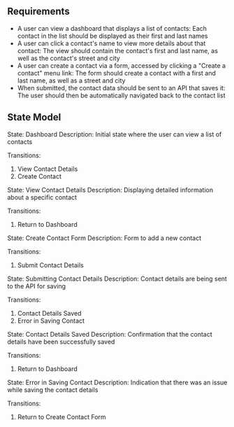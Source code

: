 
## Requirements

- A user can view a dashboard that displays a list of contacts: Each contact in the list should be displayed as their first and last names
- A user can click a contact's name to view more details about that contact: The view should contain the contact's first and last name, as well as the contact's street and city
- A user can create a contact via a form, accessed by clicking a "Create a contact" menu link: The form should create a contact with a first and last name, as well as a street and city
- When submitted, the contact data should be sent to an API that saves it: The user should then be automatically navigated back to the contact list


## State Model

State: Dashboard
Description: Initial state where the user can view a list of contacts

Transitions:
1. View Contact Details
2. Create Contact

State: View Contact Details
Description: Displaying detailed information about a specific contact

Transitions:
1. Return to Dashboard

State: Create Contact Form
Description: Form to add a new contact

Transitions:
1. Submit Contact Details

State: Submitting Contact Details
Description: Contact details are being sent to the API for saving

Transitions:
1. Contact Details Saved
2. Error in Saving Contact

State: Contact Details Saved
Description: Confirmation that the contact details have been successfully saved

Transitions:
1. Return to Dashboard

State: Error in Saving Contact
Description: Indication that there was an issue while saving the contact details

Transitions:
1. Return to Create Contact Form
